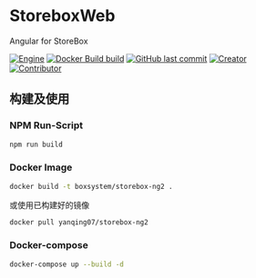 # StoreboxWeb

Angular for StoreBox

[![Engine](https://img.shields.io/badge/Engine-angular-green.svg?style=flat-square&maxAge=3600)](https://angular.io/) [![Docker Build build](https://img.shields.io/docker/build/yanqing07/storebox-ng2.svg?style=flat-square)](https://hub.docker.com/r/yanqing07/storebox-ng2/)
[![GitHub last commit](https://img.shields.io/github/last-commit/BoxSystem/StoreBox-ng2.svg?style=flat-square)](https://github.com/BoxSystem/StoreBox-ng2) [![Creator](https://img.shields.io/badge/Creator-Sam-blue.svg?style=flat-square&maxAge=3600)](https://github.com/yanqing6628780) [![Contributor](https://img.shields.io/badge/Contributor-Arylo-blue.svg?style=flat-square&maxAge=3600)](https://github.com/arylo)

## 构建及使用

### NPM Run-Script

```bash
npm run build
```

### Docker Image

```bash
docker build -t boxsystem/storebox-ng2 .
```

或使用已构建好的镜像
```bash
docker pull yanqing07/storebox-ng2
```

### Docker-compose

```bash
docker-compose up --build -d
```
